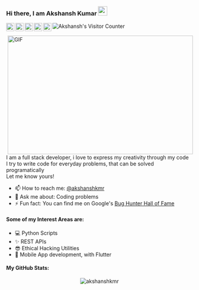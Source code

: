 ### Hi there, I am Akshansh Kumar <img src="https://media.giphy.com/media/hvRJCLFzcasrR4ia7z/giphy.gif" width="25px">

<a href="https://app.codesignal.com/profile/akshanshkmr">
  <img align="left" alt="Akshansh's CodeSignal" width="22px" src="https://pathrise-website-guide-wp.s3.us-west-1.amazonaws.com/guides/wp-content/uploads/2019/06/28190511/xPDfUHI1_400x400.jpg" />
</a>
<a href="https://m.facebook.com/akshanshkmr">
  <img align="left" alt="Akshansh's Facebook" width="22px" src="https://raw.githubusercontent.com/peterthehan/peterthehan/master/assets/facebook.svg" />
</a>
<a href="https://www.instagram.com/akshanshkmr/">
  <img align="left" alt="Akshansh's Instagram" width="22px" src="https://upload.wikimedia.org/wikipedia/commons/thumb/e/e7/Instagram_logo_2016.svg/1200px-Instagram_logo_2016.svg.png" />
</a>
<a href="https://www.linkedin.com/in/akshanshkmr/">
  <img align="left" alt="Akshansh's LinkedIN" width="22px" src="https://raw.githubusercontent.com/peterthehan/peterthehan/master/assets/linkedin.svg" />
</a>
<a href="https://twitter.com/akshanshkmr">
  <img align="left" alt="Akshansh Kumar | Twitter" width="22px" src="https://raw.githubusercontent.com/peterthehan/peterthehan/master/assets/twitter.svg" />
</a>
<a href="https://visitor-badge.glitch.me/badge?page_id=akshanshkmr.akshanshkmr">
  <img align="left" alt="Akshansh's Visitor Counter" src="https://visitor-badge.glitch.me/badge?page_id=akshanshkmr.akshanshkmr" />
</a>
<br />
<br />

<img align="right" alt="GIF" src="https://github.com/akshanshkmr/akshanshkmr/blob/main/code.gif?raw=true" width="500" height="320" />

I am a full stack developer, i love to express my creativity through my code <br />
I try to write code for everyday problems, that can be solved programatically <br />
Let me know yours! <br />

- 📫 How to reach me: [@akshanshkmr](https://twitter.com/akshanshkmr)
- 💬 Ask me about: Coding problems
- ⚡ Fun fact: You can find me on Google's [Bug Hunter Hall of Fame](https://bughunter.withgoogle.com/rank/hm/1)

#### Some of my Interest Areas are:

- 💻 Python Scripts 
- ✨ REST APIs
- 😎 Ethical Hacking Utilities
- 📱 Mobile App development, with Flutter 

#### My GitHub Stats:

<p align="center"> <img src="https://github-readme-stats.vercel.app/api?username=akshanshkmr&show_icons=true" alt="akshanshkmr" />
